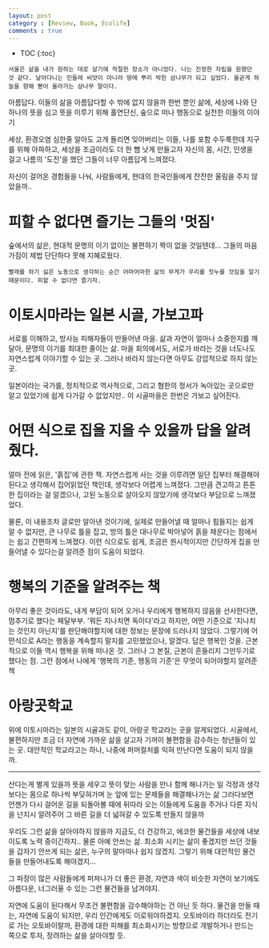 ```yaml
---
layout: post 
category : [Review, Book, Ecolife]
comments : true
---
```


* TOC
{:toc}

```
서울은 삶을 내가 원하는 대로 살기에 적절한 장소가 아니었다. 나는 진정한 자립을 원했던 것 같다. 날아다니는 민들레 씨앗이 아니라 땅에 뿌리 박힌 삼나무가 되고 싶었다. 올곧게 하늘을 향해 뻗어 올라가는 삼나무 말이다.
```

아름답다.
이들의 삶을 아름답다할 수 밖에 없지 않을까
한번 뿐인 삶에, 세상에 나와
단 하나의 뜻을 심고
뜻을 이루기 위해
홀연단신, 숲으로 떠나
행동으로 실천한 이들의 이야기

세상, 환경오염 심한줄 알아도
고개 돌리면 잊어버리는 이들, 나를 포함 수두룩한데
지구를 위해 아파하고, 세상을 조금이라도 더 한 뼘 낫게 만들고자
자신의 몸, 시간, 인생을 걸고 나름의 '도전'을 했던 그들이
너무 아름답게 느껴졌다.

자신이 걸어온 경험들을
나눠, 사람들에게, 현대의 한국인들에게
잔잔한 울림을 주지 않았을까..

# 피할 수 없다면 즐기는 그들의 '멋짐'

숲에서의 삶은, 현대적 문명의 이기 없이는 불편하기 짝이 없을 것일텐데...
그들의 마음가짐이 제법 단단하다 못해 지혜로웠다.

```
빨래를 하기 싫은 노동으로 생각하는 순간 어마어마한 삶의 무게가 우리를 짓누를 것임을 알기 때문이다. 피할 수 없다면 즐기자.
```

# 이토시마라는 일본 시골, 가보고파

서로를 이해하고, 방사능 피해자들이 만들어낸 마을.
삶과 자연이 얼마나 소중한지를 깨달아, 문명의 이기를 최대한 줄이는 삶.
마을 회의에서도, 서로가 바라는 것을 너도나도 자연스럽게 이야기할 수 있는 곳. 그러나 바라지 않는다면 아무도 강압적으로 하지 않는 곳.

일본이라는 국가를, 정치적으로 역사적으로, 그리고 혐한의 정서가 녹아있는 곳으로만 알고 있었기에 쉽게 다가갈 수 없었지만.. 이 시골마을은 한번은 가보고 싶어진다.

# 어떤 식으로 집을 지을 수 있을까 답을 알려줬다.

얼마 전에 읽은, '흙집'에 관한 책. 자연스럽게 사는 것을 이루려면 일단 집부터 해결해야된다고 생각해서 집어읽었던 책인데, 생각보다 어렵게 느껴졌다. 그만큼 견고하고 튼튼한 집이라는 걸 알겠으나, 고된 노동으로 살아오지 않았기에 생각보다 부담으로 느껴졌었다.

물론, 이 내용조차 글로만 알아낸 것이기에, 실제로 만들어낼 때 얼마나 힘들지는 쉽게 알 수 없지만,
큰 나무로 틀을 잡고, 방의 틀은 대나무로 박아넣어 흙을 채운다는 점에서는 쉽고 간편하게 느껴졌다.
이런 식으로도 쉽게, 조금은 원시적이지만 간단하게 집을 만들어낼 수 있다는걸 알려준 점이 도움이 되었다.

# 행복의 기준을 알려주는 책

아무리 좋은 것이라도, 내게 부담이 되어 오거나 우리에게 행복하지 않음을 선사한다면, 멈추기로 했다는 페달부부.
'뭐든 지나치면 독이다'라고 하지만, 어떤 기준으로 '지나치는 것인지 아닌지'를 판단해야할지에 대한 정보는 문장에 드러나지 않았다. 그렇기에 어떤식으로 A라는 행동을 계속할지 말지를 고민했었으나, 알겠다.
답은 행복인 것을.
근본적으로 이들 역시 행복을 위해 떠나온 것. 그러나 그 본질, 근본이 흔들리지 그만두기로 했다는 점. 그런 점에서 나에게 '행복의 기준, 행동의 기준'은 무엇이 되어야할지 알려준 책

# 아랑곳학교

위에 이토시마라는 일본의 시골과도 같이, 아랑곳 학교라는 곳을 알게되었다. 시골에서, 불편하지만 조금 더 자연에 가까운 삶을 살고자 기꺼이 불편함을 감수하는 청년들이 있는 곳.
대안적인 학교라고는 하나, 나중에 퍼머컬처를 익혀 만난다면 도움이 되지 않을까.


---

산다는게 별게 있을까
뜻을 세우고
뜻이 맞는 사람을 만나
함께 해나가는 일
걱정과 생각보다는
몸으로 하나씩 부딪혀가며
눈 앞에 있는 문제들을 해결해나가는 삶
그러다보면
언젠가 다시 걸어온 길을 되돌아볼 때에
뒤따라 오는 이들에게 도움을 주거나 다른 지식을 넌지시 알려주어
그 바른 길을 더 넓혀갈 수 있도록 만들지 않을까

우리도 그런 삶을 살아야하지 않을까
지금도, 더 건강하고, 에코한 물건들을 세상에 내보이도록 노력 중이긴하지..
물론 아예 안쓰는 삶. 최소화 시키는 삶이 좋겠지만
쓰던 것들을 갑자기 안쓰게 되는 삶은, 누구의 말마따나 쉽지 않겠지.
그렇기 위해 대안적인 물건들을 만들어내도록 해야겠지...

그 파장이 많은 사람들에게 퍼져나가 더 좋은 환경, 자연과 색이 비슷한
자연이 보기에도 아름다운, 너그러울 수 있는 그런 물건들을 남겨야지.


자연에 도움이 된다해서 무조건 불편함을 감수해야하는 건 아닌 듯 하다.
물건을 만들 때는, 자연에 도움이 되지만, 우리 인간에게도 이로워야하겠지.
오토바이라 하더라도 전기로 가는 오토바이랄까, 환경에 대한 피해를 최소화시키는 방향으로 개발하거나 만드는 쪽으로 투자, 장려하는 삶을 살아야할 듯.
